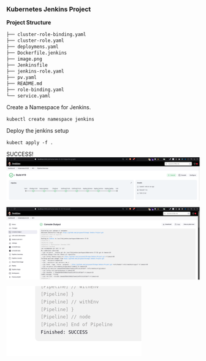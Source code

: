 ### Kubernetes Jenkins Project

**Project Structure**

```
├── cluster-role-binding.yaml
├── cluster-role.yaml
├── deploymens.yaml
├── Dockerfile.jenkins
├── image.png
├── Jenkinsfile
├── jenkins-role.yaml
├── pv.yaml
├── README.md
├── role-binding.yaml
└── service.yaml
```

Create a Namespace for Jenkins.

```
kubectl create namespace jenkins
```

Deploy the jenkins setup

```
kubect apply -f .
```

SUCCESS!
![alt text](image-1.png)

![alt text](image.png)

![alt text](image-2.png)
